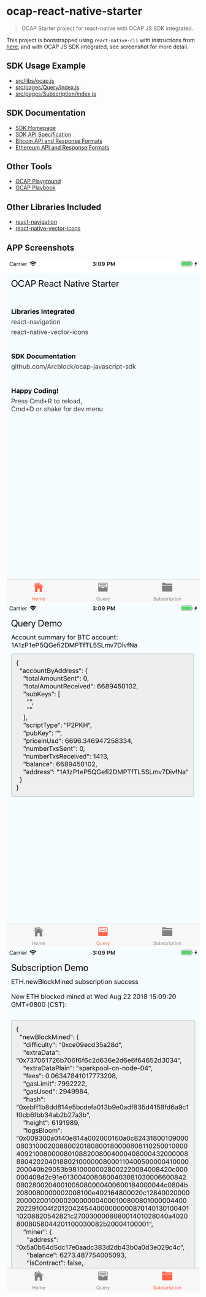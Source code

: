 # ocap-react-native-starter

> OCAP Starter project for react-native with OCAP JS SDK integrated.

This project is bootstrapped using `react-native-cli` with instructions from [here](https://facebook.github.io/react-native/docs/getting-started.html), and with OCAP JS SDK integrated, see screenshot for more detail.

## SDK Usage Example

- [src/libs/ocap.js](./src/libs/ocap.js)
- [src/pages/Query/index.js](./src/pages/Query/index.js)
- [src/pages/Subscription/index.js](./src/pages/Subscription/index.js)

## SDK Documentation

- [SDK Homepage](https://github.com/ArcBlock/ocap-javascript-sdk/tree/master/packages/ocap-js)
- [SDK API Specification](https://github.com/ArcBlock/ocap-javascript-sdk/blob/master/packages/ocap-js/docs/spec.md)
- [Bitcoin API and Response Formats](https://github.com/ArcBlock/ocap-javascript-sdk/blob/master/packages/ocap-js/docs/btc.md)
- [Ethereum API and Response Formats](https://github.com/ArcBlock/ocap-javascript-sdk/blob/master/packages/ocap-js/docs/eth.md)

## Other Tools

- [OCAP Playground](https://ocap.arcblock.io)
- [OCAP Playbook](https://ocap.arcblock.io)

## Other Libraries Included

- [react-navigation]()
- [react-native-vector-icons]()

## APP Screenshots

![](./assets/home.png)
![](./assets/query.png)
![](./assets/subscription.png)
